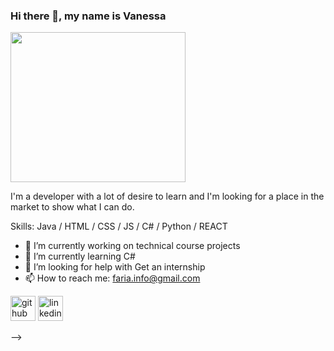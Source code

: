 ### Hi there 👋, my name is Vanessa
<img src='https://upload.wikimedia.org/wikipedia/commons/0/01/Vanessa_braziliensis.jpg' height='240' width='280' >

I'm a developer with a lot of desire to learn and I'm looking for a place in the market to show what I can do.

Skills: Java / HTML / CSS / JS / C# / Python / REACT  

- 🔭 I’m currently working on technical course projects 
- 🌱 I’m currently learning C# 
- 🤔 I’m looking for help with Get an internship 
- 📫 How to reach me: faria.info@gmail.com 


[<img src='https://cdn.jsdelivr.net/npm/simple-icons@3.0.1/icons/github.svg' alt='github' height='40'>](https://github.com/https://github.com/TearG)  [<img src='https://cdn.jsdelivr.net/npm/simple-icons@3.0.1/icons/linkedin.svg' alt='linkedin' height='40'>](https://www.linkedin.com/in/https://www.linkedin.com/in/vanessafaria//)  


-->
